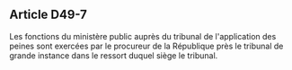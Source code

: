 Article D49-7
----
Les fonctions du ministère public auprès du tribunal de l'application des peines
sont exercées par le procureur de la République près le tribunal de grande
instance dans le ressort duquel siège le tribunal.
